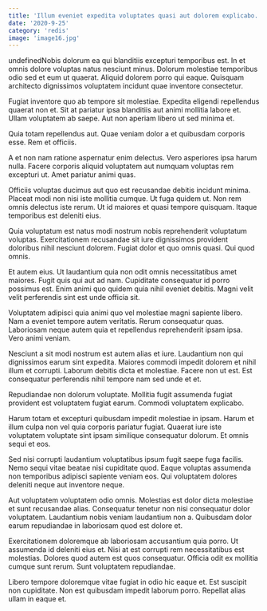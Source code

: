 ```yaml
---
title: 'Illum eveniet expedita voluptates quasi aut dolorem explicabo.'
date: '2020-9-25'
category: 'redis'
image: 'image16.jpg'
---
```


undefinedNobis dolorum ea qui blanditiis excepturi temporibus est. In et omnis dolore voluptas natus nesciunt minus. Dolorum molestiae temporibus odio sed et eum ut quaerat. Aliquid dolorem porro qui eaque. Quisquam architecto dignissimos voluptatem incidunt quae inventore consectetur.
 Fugiat inventore quo ab tempore sit molestiae. Expedita eligendi repellendus quaerat non et. Sit at pariatur ipsa blanditiis aut animi mollitia labore et. Ullam voluptatem ab saepe. Aut non aperiam libero ut sed minima et.
 Quia totam repellendus aut. Quae veniam dolor a et quibusdam corporis esse. Rem et officiis.

A et non nam ratione aspernatur enim delectus. Vero asperiores ipsa harum nulla. Facere corporis aliquid voluptatem aut numquam voluptas rem excepturi ut. Amet pariatur animi quas.
 Officiis voluptas ducimus aut quo est recusandae debitis incidunt minima. Placeat modi non nisi iste mollitia cumque. Ut fuga quidem ut. Non rem omnis delectus iste rerum. Ut id maiores et quasi tempore quisquam. Itaque temporibus est deleniti eius.
 Quia voluptatum est natus modi nostrum nobis reprehenderit voluptatum voluptas. Exercitationem recusandae sit iure dignissimos provident doloribus nihil nesciunt dolorem. Fugiat dolor et quo omnis quasi. Qui quod omnis.

Et autem eius. Ut laudantium quia non odit omnis necessitatibus amet maiores. Fugit quis qui aut ad nam. Cupiditate consequatur id porro possimus est. Enim animi quo quidem quia nihil eveniet debitis. Magni velit velit perferendis sint est unde officia sit.
 Voluptatem adipisci quia animi quo vel molestiae magni sapiente libero. Nam a eveniet tempore autem veritatis. Rerum consequatur quas. Laboriosam neque autem quia et repellendus reprehenderit ipsam ipsa. Vero animi veniam.
 Nesciunt a sit modi nostrum est autem alias et iure. Laudantium non qui dignissimos earum sint expedita. Maiores commodi impedit dolorem et nihil illum et corrupti. Laborum debitis dicta et molestiae. Facere non ut est. Est consequatur perferendis nihil tempore nam sed unde et et.

Repudiandae non dolorum voluptate. Mollitia fugit assumenda fugiat provident est voluptatem fugiat earum. Commodi voluptatem explicabo.
 Harum totam et excepturi quibusdam impedit molestiae in ipsam. Harum et illum culpa non vel quia corporis pariatur fugiat. Quaerat iure iste voluptatem voluptate sint ipsam similique consequatur dolorum. Et omnis sequi et eos.
 Sed nisi corrupti laudantium voluptatibus ipsum fugit saepe fuga facilis. Nemo sequi vitae beatae nisi cupiditate quod. Eaque voluptas assumenda non temporibus adipisci sapiente veniam eos. Qui voluptatem dolores deleniti neque aut inventore neque.

Aut voluptatem voluptatem odio omnis. Molestias est dolor dicta molestiae et sunt recusandae alias. Consequatur tenetur non nisi consequatur dolor voluptatem. Laudantium nobis veniam laudantium non a. Quibusdam dolor earum repudiandae in laboriosam quod est dolore et.
 Exercitationem doloremque ab laboriosam accusantium quia porro. Ut assumenda id deleniti eius et. Nisi at est corrupti rem necessitatibus est molestias. Dolores quod autem est quos consequatur. Officia odit ex mollitia cumque sunt rerum. Sunt voluptatem repudiandae.
 Libero tempore doloremque vitae fugiat in odio hic eaque et. Est suscipit non cupiditate. Non est quibusdam impedit laborum porro. Repellat alias ullam in eaque et.


